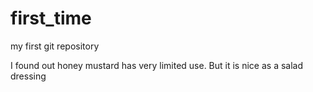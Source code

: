 # first_time
my first git repository

I found out honey mustard has very limited use.
But it is nice as a salad dressing
